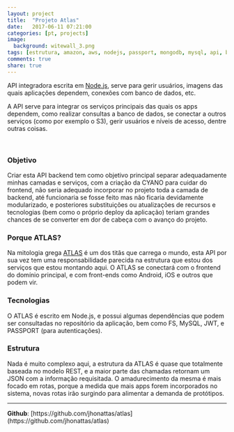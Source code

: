 ```yaml
---
layout: project
title:  "Projeto Atlas"
date:   2017-06-11 07:21:00
categories: [pt, projects]
image:
  background: witewall_3.png
tags: [estrutura, amazon, aws, nodejs, passport, mongodb, mysql, api, backend]
comments: true
share: true
---
```


API integradora escrita em [Node.js](https://nodejs.org/), serve para gerir usuários, imagens das quais aplicações dependem, conexões com banco de dados, etc.
<br/>

A API serve para integrar os serviços principais das quais os apps dependem, como realizar consultas a banco de dados, se conectar a outros serviços (como por exemplo o S3), gerir usuários e níveis de acesso, dentre outras coisas.


<br/>
<h3>Objetivo</h3>
Criar esta API backend tem como objetivo principal separar adequadamente minhas camadas e serviços, com a criação da CYANO para cuidar do frontend, não seria adequado incorporar no projeto toda a camada de backend, até funcionaria se fosse feito mas não ficaria devidamente modularizado, e posteriores substituições ou atualizações de recursos e tecnologias (bem como o próprio deploy da aplicação) teriam grandes chances de se converter em dor de cabeça com o avanço do projeto.


<br/>
<h3>Porque ATLAS?</h3>
Na mitologia grega <a href="https://pt.wikipedia.org/wiki/Atlas_(mitologia)" target="_new">ATLAS</a> é um dos titãs que carrega o mundo, esta API por sua vez tem uma responsabilidade parecida na estrutura que estou dos serviços que estou montando aqui. O ATLAS se conectará com o frontend do domínio principal, e com front-ends como Android, iOS e outros que podem vir.


<br/>
<h3>Tecnologias</h3>
O ATLAS é escrito em Node.js, e possui algumas dependências que podem ser consultadas no repositório da aplicação, bem como FS, MySQL, JWT, e PASSPORT (para autenticações).


<br/>
<h3>Estrutura</h3>
Nada é muito complexo aqui, a estrutura da ATLAS é quase que totalmente baseada no modelo REST, e a maior parte das chamadas retornam um JSON com a informação requisitada. O amadurecimento da mesma é mais focado em rotas, porque a medida que mais apps forem incorporados no sistema, novas rotas irão surgindo para alimentar a demanda de protótipos.


<br/>
<hr/>
<b>Github</b>: [https://github.com/jhonattas/atlas](https://github.com/jhonattas/atlas)<br/>